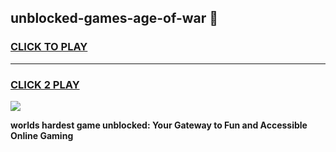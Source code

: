 
## unblocked-games-age-of-war 👋
<h3>
<a href="https://premium.freeplayer.one?title=unblocked-games-age-of-war&ref=14F">CLICK TO PLAY</a></h3>
<hr>

<h3>
<a href="https://premium.freeplayer.one?title=unblocked-games-age-of-war&ref=14F">CLICK 2 PLAY</a>
  
</h3>

<a href="https://premium.freeplayer.one?title=unblocked-games-age-of-war&ref=12F/"><img src="https://clearcache.store/games.png"></a>


**worlds hardest game unblocked: Your Gateway to Fun and Accessible Online Gaming**

